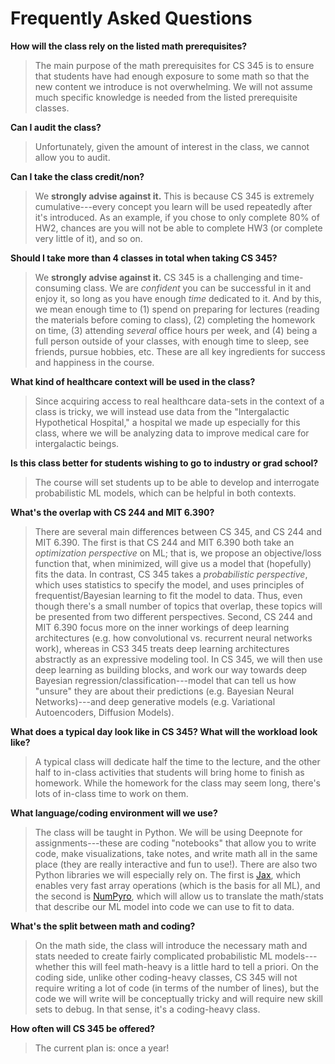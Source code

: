 
# Frequently Asked Questions



**How will the class rely on the listed math prerequisites?**

> The main purpose of the math prerequisites for CS 345 is to ensure that students have had enough exposure to some math so that the new content we introduce is not overwhelming. We will not assume much specific knowledge is needed from the listed prerequisite classes.


**Can I audit the class?**

> Unfortunately, given the amount of interest in the class, we cannot allow you to audit.


**Can I take the class credit/non?**

> We **strongly advise against it.** This is because CS 345 is extremely cumulative---every concept you learn will be used repeatedly after it's introduced. As an example, if you chose to only complete 80% of HW2, chances are you will not be able to complete HW3 (or complete very little of it), and so on.


**Should I take more than 4 classes in total when taking CS 345?**

> We **strongly advise against it.** CS 345 is a challenging and time-consuming class. We are *confident* you can be successful in it and enjoy it, so long as you have enough *time* dedicated to it. And by this, we mean enough time to (1) spend on preparing for lectures (reading the materials before coming to class), (2) completing the homework on time, (3) attending *several* office hours per week, and (4) being a full person outside of your classes, with enough time to sleep, see friends, pursue hobbies, etc. These are all key ingredients for success and happiness in the course.


**What kind of healthcare context will be used in the class?**

>Since acquiring access to real healthcare data-sets in the context of a class is tricky, we will instead use data from the "Intergalactic Hypothetical Hospital," a hospital we made up especially for this class, where we will be analyzing data to improve medical care for intergalactic beings.


**Is this class better for students wishing to go to industry or grad school?**

> The course will set students up to be able to develop and interrogate probabilistic ML models, which can be helpful in both contexts.


**What's the overlap with CS 244 and MIT 6.390?**

> There are several main differences between CS 345, and CS 244 and MIT 6.390. The first is that CS 244 and MIT 6.390 both take an _optimization perspective_ on ML; that is, we propose an objective/loss function that, when minimized, will give us a model that (hopefully) fits the data. In contrast, CS 345 takes a _probabilistic perspective_, which uses statistics to specify the model, and uses principles of frequentist/Bayesian learning to fit the model to data. Thus, even though there's a small number of topics that overlap, these topics will be presented from two different perspectives. Second, CS 244 and MIT 6.390 focus more on the inner workings of deep learning architectures (e.g. how convolutional vs. recurrent neural networks work), whereas in CS3 345 treats deep learning architectures abstractly as an expressive modeling tool. In CS 345, we will then use deep learning as building blocks, and work our way towards deep Bayesian regression/classification---model that can tell us how "unsure" they are about their predictions (e.g. Bayesian Neural Networks)---and deep generative models (e.g. Variational Autoencoders, Diffusion Models).


**What does a typical day look like in CS 345? What will the workload look like?**

> A typical class will dedicate half the time to the lecture, and the other half to in-class activities that students will bring home to finish as homework. While the homework for the class may seem long, there's lots of in-class time to work on them.


**What language/coding environment will we use?**

> The class will be taught in Python. We will be using Deepnote for assignments---these are coding "notebooks" that allow you to write code, make visualizations, take notes, and write math all in the same place (they are really interactive and fun to use!). There are also two Python libraries we will especially rely on. The first is [Jax](https://jax.readthedocs.io/), which enables very fast array operations (which is the basis for all ML), and the second is [NumPyro](https://num.pyro.ai/), which will allow us to translate the math/stats that describe our ML model into code we can use to fit to data.


**What's the split between math and coding?**

> On the math side, the class will introduce the necessary math and stats needed to create fairly complicated probabilistic ML models---whether this will feel math-heavy is a little hard to tell a priori. On the coding side, unlike other coding-heavy classes, CS 345 will not require writing a lot of code (in terms of the number of lines), but the code we will write will be conceptually tricky and will require new skill sets to debug. In that sense, it's a coding-heavy class.


**How often will CS 345 be offered?**

> The current plan is: once a year! 
  


